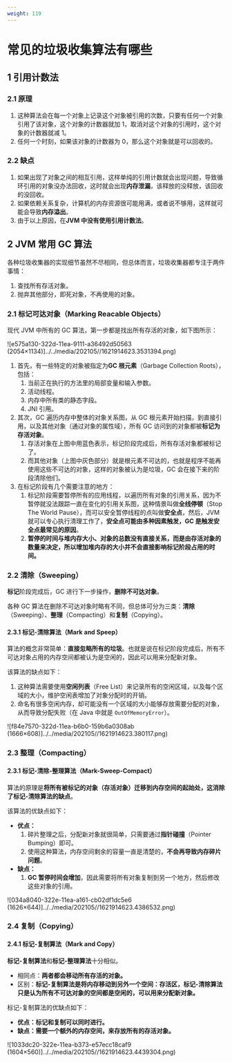 ```yaml
---
weight: 119
---
```


# 常见的垃圾收集算法有哪些

## 1 引用计数法

### 2.1 原理

1. 这种算法会在每一个对象上记录这个对象被引用的次数，只要有任何一个对象引用了该对象，这个对象的计数器就加 1，取消对这个对象的引用时，这个对象的计数器就减 1。
2. 任何一个时刻，如果该对象的计数器为 0，那么这个对象就是可以回收的。

### 2.2 缺点

1. 如果出现了对象之间的相互引用，这样单纯的引用计数就会出现问题，导致循环引用的对象没办法回收，这时就会出现**内存泄漏**，该释放的没释放，该回收的没回收。
2. 如果依赖关系复杂，计算机的内存资源很可能用满，或者说不够用，这样就可能会导致**内存溢出**。
3. 由于以上原因，在**JVM 中没有使用引用计数法**。

## 2 JVM 常用 GC 算法

各种垃圾收集器的实现细节虽然不尽相同，但总体而言，垃圾收集器都专注于两件事情：

1. 查找所有存活对象。
2. 抛弃其他部分，即死对象，不再使用的对象。

### 2.1 标记可达对象（Marking Reacable Objects）

现代 JVM 中所有的 GC 算法，第一步都是找出所有存活的对象，如下图所示：

![e575a130-322d-11ea-9111-a36492d50563 (2054×1134)]../../media/202105//1621914623.3531394.png)

1. 首先，有一些特定的对象被指定为**GC 根元素**（Garbage Collection Roots），包括：
   1. 当前正在执行的方法里的局部变量和输入参数。
   2. 活动线程。
   3. 内存中所有类的静态字段。
   4. JNI 引用。
2. 其次，GC 遍历内存中整体的对象关系图，从 GC 根元素开始扫描，到直接引用，以及其他对象（通过对象的属性域），所有 GC 访问到的对象都被**标记为存活对象**。
   1. 存活对象在上图中用蓝色表示，标记阶段完成后，所有存活对象都被标记了。
   2. 而其他对象（上图中灰色部分）就是根元素不可达的，也就是程序不能再使用这些不可达的对象，这样的对象被认为是垃圾，GC 会在接下来的阶段清除他们。
3. 在标记阶段有几个需要注意的地方：
   1. 标记阶段需要暂停所有的应用线程，以遍历所有对象的引用关系，因为不暂停就没法跟踪一直在变化的引用关系图，这种情景叫做**全线停顿**（Stop The World Pause），而可以安全暂停线程的点叫做**安全点**，然后，JVM 就可以专心执行清理工作了，**安全点可能由多种因素触发，GC 是触发安全点最常见的原因**。
   2. **暂停的时间与堆内存大小、对象的总数没有直接关系，而是由存活对象的数量来决定，所以增加堆内存的大小并不会直接影响标记阶段占用的时间。**

### 2.2 清除（Sweeping）

**标记**阶段完成后，GC 进行下一步操作，**删除不可达对象**。

各种 GC 算法在删除不可达对象时略有不同，但总体可分为三类：**清除**（Sweeping）、**整理**（Compacting）和**复制**（Copying）。

#### 2.3.1 标记-清除算法（Mark and Speep）

算法的概念非常简单：**直接忽略所有的垃圾**。也就是说在标记阶段完成后，所有不可达对象占用的内存空间都被认为是空闲的，因此可以用来分配新对象。

该算法的缺点如下：

1. 这种算法需要使用**空闲列表**（Free List）来记录所有的空闲区域，以及每个区域的大小，维护空闲表增加了对象分配时的开销。
2. 命名有很多空闲内存，却可能没有一个区域的大小能够存放需要分配的对象，从而导致分配失败（在 Java 中就是 `OutOfMemoryError`）。

![f84e7570-322d-11ea-b6b0-159b6a0308ab (1666×608)]../../media/202105//1621914623.380117.png)

### 2.3 整理（Compacting）

#### 2.3.1 标记-清除-整理算法（Mark-Sweep-Compact）

算法的原理是**将所有被标记的对象（存活对象）迁移到内存空间的起始处，这消除了标记-清除算法的缺点**。

该算法的优缺点如下：

* **优点：**
  1. 碎片整理之后，分配新对象就很简单，只需要通过**指针碰撞**（Pointer Bumping）即可。
  2. 使用这种算法，内存空间剩余的容量一直是清楚的，**不会再导致内存碎片问题**。
* **缺点：**
  1. **GC 暂停时间会增加**，因此需要将所有对象复制到另一个地方，然后修改这些对象的引用。

![034a8040-322e-11ea-a161-cb02df1dc5e6 (1626×644)]../../media/202105//1621914623.4386532.png)

### 2.4 复制（Copying）

#### 2.4.1 标记-复制算法（Mark and Copy）

**标记-复制算法**和**标记-整理算法**十分相似。

* 相同点：**两者都会移动所有存活的对象。**
* 区别：**标记-复制算法是将内存移动到另外一个空间：存活区，标记-清除算法只是认为所有不可达对象的空间都是空闲的，可以用来分配新对象。**

标记-复制算法的优缺点如下：

* **优点：标记和复制可以同时进行。**
* **缺点：需要一个额外的内存空间，来存放所有的存活对象。**

![1033dc20-322e-11ea-b373-e57ecc18caf9 (1604×560)]../../media/202105//1621914623.4439304.png)


